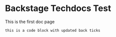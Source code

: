 # Backstage Techdocs Test

This is the first doc page

```
this is a code block with updated back ticks
```
